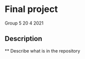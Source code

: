 Final project
================
Group 5
20 4 2021

## Description

\*\* Describe what is in the repository
